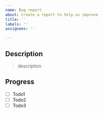 ```yaml
---
name: Bug report
about: Create a report to help us improve
title: ''
labels: ''
assignees: ''

---
```


## Description

> description

## Progress
- [ ] Todo1
- [ ] Todo2
- [ ] Todo3
